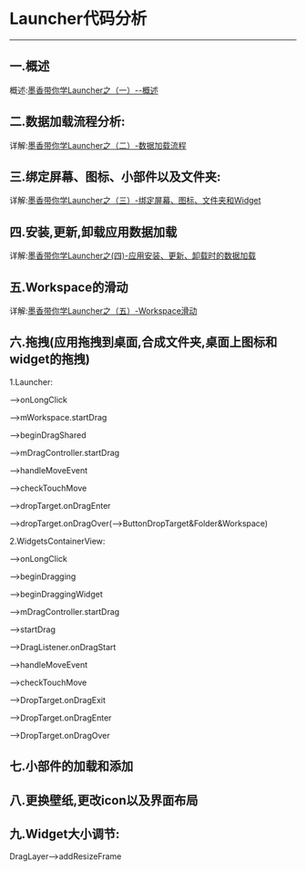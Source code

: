 # Launcher代码分析
---

## 一.概述

概述:[墨香带你学Launcher之（一）--概述](http://www.codemx.cn/2016/07/30/Launcher01/)

## 二.数据加载流程分析:

详解:[墨香带你学Launcher之（二）-数据加载流程](http://www.codemx.cn/2016/08/05/Launcher02/)

## 三.绑定屏幕、图标、小部件以及文件夹:

详解:[墨香带你学Launcher之（三）-绑定屏幕、图标、文件夹和Widget](http://www.codemx.cn/2016/08/14/Launcher03/)

## 四.安装,更新,卸载应用数据加载

详解:[墨香带你学Launcher之(四)-应用安装、更新、卸载时的数据加载](http://www.codemx.cn/2016/08/21/Launcher04/)

## 五.Workspace的滑动

详解:[墨香带你学Launcher之（五）-Workspace滑动](http://www.codemx.cn/2016/10/16/Launcher05/)

## 六.拖拽(应用拖拽到桌面,合成文件夹,桌面上图标和widget的拖拽)

1.Launcher:

-->onLongClick

-->mWorkspace.startDrag

-->beginDragShared

-->mDragController.startDrag

-->handleMoveEvent

-->checkTouchMove

-->dropTarget.onDragEnter

-->dropTarget.onDragOver(-->ButtonDropTarget&Folder&Workspace)

2.WidgetsContainerView:

-->onLongClick

-->beginDragging

-->beginDraggingWidget

-->mDragController.startDrag

-->startDrag

-->DragListener.onDragStart

-->handleMoveEvent

-->checkTouchMove

-->DropTarget.onDragExit

-->DropTarget.onDragEnter

-->DropTarget.onDragOver


## 七.小部件的加载和添加

## 八.更换壁纸,更改icon以及界面布局

## 九.Widget大小调节:

DragLayer-->addResizeFrame
